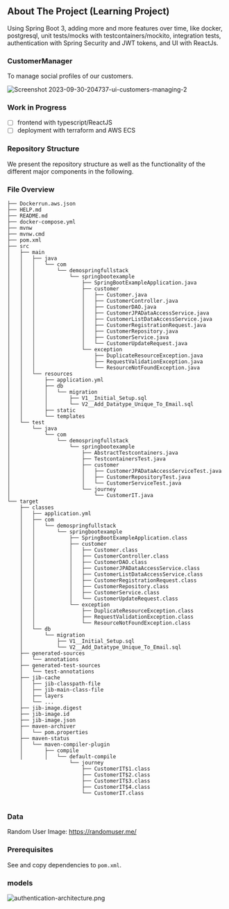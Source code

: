 
## About The Project (Learning Project)
Using Spring Boot 3, adding more and more features over time, like docker, postgresql, unit tests/mocks with testcontainers/mockito, integration tests, authentication with Spring Security and JWT tokens, and UI with ReactJs.

### CustomerManager

To manage social profiles of our customers.

![Screenshot 2023-09-30-204737-ui-customers-managing-2](https://github.com/ducsonledev/CustomerManager/assets/72577766/b455f01b-4392-4f8a-95a0-464744fdad0d)


### Work in Progress

- [ ] frontend with typescript/ReactJS
- [ ] deployment with terraform and AWS ECS

### Repository Structure

We present the repository structure as well as the functionality of the different major components in the following.

### File Overview

```
├── Dockerrun.aws.json
├── HELP.md
├── README.md
├── docker-compose.yml
├── mvnw
├── mvnw.cmd
├── pom.xml
├── src
│   ├── main
│   │   ├── java
│   │   │   └── com
│   │   │       └── demospringfullstack
│   │   │           └── springbootexample
│   │   │               ├── SpringBootExampleApplication.java
│   │   │               ├── customer
│   │   │               │   ├── Customer.java
│   │   │               │   ├── CustomerController.java
│   │   │               │   ├── CustomerDAO.java
│   │   │               │   ├── CustomerJPADataAccessService.java
│   │   │               │   ├── CustomerListDataAccessService.java
│   │   │               │   ├── CustomerRegistrationRequest.java
│   │   │               │   ├── CustomerRepository.java
│   │   │               │   ├── CustomerService.java
│   │   │               │   └── CustomerUpdateRequest.java
│   │   │               └── exception
│   │   │                   ├── DuplicateResourceException.java
│   │   │                   ├── RequestValidationException.java
│   │   │                   └── ResourceNotFoundException.java
│   │   └── resources
│   │       ├── application.yml
│   │       ├── db
│   │       │   └── migration
│   │       │       ├── V1__Initial_Setup.sql
│   │       │       └── V2__Add_Datatype_Unique_To_Email.sql
│   │       ├── static
│   │       └── templates
│   └── test
│       └── java
│           └── com
│               └── demospringfullstack
│                   └── springbootexample
│                       ├── AbstractTestcontainers.java
│                       ├── TestcontainersTest.java
│                       ├── customer
│                       │   ├── CustomerJPADataAccessServiceTest.java
│                       │   ├── CustomerRepositoryTest.java
│                       │   └── CustomerServiceTest.java
│                       └── journey
│                           └── CustomerIT.java
└── target
    ├── classes
    │   ├── application.yml
    │   ├── com
    │   │   └── demospringfullstack
    │   │       └── springbootexample
    │   │           ├── SpringBootExampleApplication.class
    │   │           ├── customer
    │   │           │   ├── Customer.class
    │   │           │   ├── CustomerController.class
    │   │           │   ├── CustomerDAO.class
    │   │           │   ├── CustomerJPADataAccessService.class
    │   │           │   ├── CustomerListDataAccessService.class
    │   │           │   ├── CustomerRegistrationRequest.class
    │   │           │   ├── CustomerRepository.class
    │   │           │   ├── CustomerService.class
    │   │           │   └── CustomerUpdateRequest.class
    │   │           └── exception
    │   │               ├── DuplicateResourceException.class
    │   │               ├── RequestValidationException.class
    │   │               └── ResourceNotFoundException.class
    │   └── db
    │       └── migration
    │           ├── V1__Initial_Setup.sql
    │           └── V2__Add_Datatype_Unique_To_Email.sql
    ├── generated-sources
    │   └── annotations
    ├── generated-test-sources
    │   └── test-annotations
    ├── jib-cache
    │   ├── jib-classpath-file
    │   ├── jib-main-class-file
    │   ├── layers
    │   └── ...
    ├── jib-image.digest
    ├── jib-image.id
    ├── jib-image.json
    ├── maven-archiver
    │   └── pom.properties
    ├── maven-status
    │   └── maven-compiler-plugin
    │       ├── compile
    │       │   └── default-compile
                    └── journey
                        ├── CustomerIT$1.class
                        ├── CustomerIT$2.class
                        ├── CustomerIT$3.class
                        ├── CustomerIT$4.class
                        └── CustomerIT.class


```
### Data

Random User Image: https://randomuser.me/

### Prerequisites

See and copy dependencies to `pom.xml`.

### models

![authentication-architecture.png](..%2F..%2F..%2Fauthentication-architecture.png)